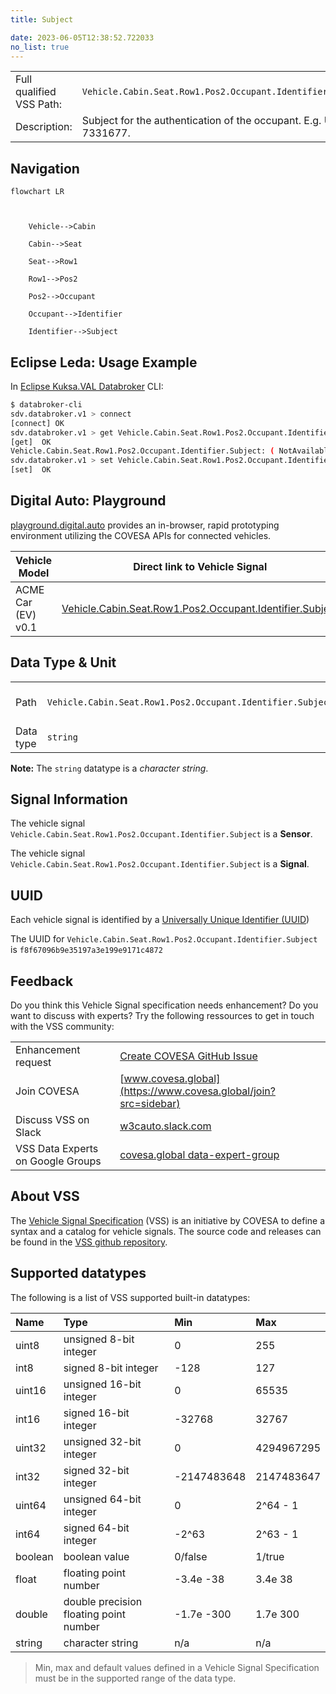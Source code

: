 ```yaml
---
title: Subject

date: 2023-06-05T12:38:52.722033
no_list: true
---
```



| | |
|---|---|
| Full qualified VSS Path: | `Vehicle.Cabin.Seat.Row1.Pos2.Occupant.Identifier.Subject` |
| Description: | Subject for the authentication of the occupant. E.g. UserID 7331677. |

## Navigation

```mermaid
flowchart LR



    Vehicle-->Cabin

    Cabin-->Seat

    Seat-->Row1

    Row1-->Pos2

    Pos2-->Occupant

    Occupant-->Identifier

    Identifier-->Subject

```

## Eclipse Leda: Usage Example

In [Eclipse Kuksa.VAL Databroker](https://github.com/eclipse/kuksa.val/tree/master/kuksa_databroker) CLI:



```bash
$ databroker-cli
sdv.databroker.v1 > connect
[connect] OK
sdv.databroker.v1 > get Vehicle.Cabin.Seat.Row1.Pos2.Occupant.Identifier.Subject
[get]  OK
Vehicle.Cabin.Seat.Row1.Pos2.Occupant.Identifier.Subject: ( NotAvailable )
sdv.databroker.v1 > set Vehicle.Cabin.Seat.Row1.Pos2.Occupant.Identifier.Subject Foo
[set]  OK
```

## Digital Auto: Playground

[playground.digital.auto](http://digital.auto) provides an in-browser, rapid prototyping environment utilizing the COVESA APIs for connected vehicles. 

| Vehicle Model | Direct link to Vehicle Signal |
|---|---|
| ACME Car (EV) v0.1 | [Vehicle.Cabin.Seat.Row1.Pos2.Occupant.Identifier.Subject](https://digitalauto.netlify.app/model/STLWzk1WyqVVLbfymb4f/cvi/list/Vehicle.Cabin.Seat.Row1.Pos2.Occupant.Identifier.Subject/) |

## Data Type & Unit

| | | |
|---|---|---|
| Path | `Vehicle.Cabin.Seat.Row1.Pos2.Occupant.Identifier.Subject` | [VSS: Addressing nodes](https://covesa.github.io/vehicle_signal_specification/rule_set/basics/) |
| Data type | `string` | [VSS: Datatypes](https://covesa.github.io/vehicle_signal_specification/rule_set/data_entry/data_types/) |












**Note:** The `string` datatype is a *character string*.


## Signal Information





The vehicle signal `Vehicle.Cabin.Seat.Row1.Pos2.Occupant.Identifier.Subject` is a **Sensor**.

The vehicle signal `Vehicle.Cabin.Seat.Row1.Pos2.Occupant.Identifier.Subject` is a **Signal**.



## UUID

Each vehicle signal is identified by a [Universally Unique Identifier (UUID](https://en.wikipedia.org/wiki/Universally_unique_identifier))

The UUID for `Vehicle.Cabin.Seat.Row1.Pos2.Occupant.Identifier.Subject` is `f8f67096b9e35197a3e199e9171c4872`


## Feedback

Do you think this Vehicle Signal specification needs enhancement? Do you want to discuss with experts? Try the following ressources to get in touch with the VSS community:

| | |
|---|---|
| Enhancement request | [Create COVESA GitHub Issue](https://github.com/COVESA/vehicle_signal_specification/issues/new?body=Please+describe+your+feedback&title=Signal+feedback+Vehicle.Cabin.Seat.Row1.Pos2.Occupant.Identifier.Subject) |
| Join COVESA | [www.covesa.global](https://www.covesa.global/join?src=sidebar) |
| Discuss VSS on Slack | [w3cauto.slack.com](http://w3cauto.slack.com/) |
| VSS Data Experts on Google Groups | [covesa.global data-expert-group](https://groups.google.com/a/covesa.global/g/data-expert-group) |

## About VSS

The [Vehicle Signal Specification](https://covesa.github.io/vehicle_signal_specification/) (VSS)
is an initiative by COVESA to define a syntax and a catalog for vehicle signals.
The source code and releases can be found in the [VSS github repository](https://github.com/COVESA/vehicle_signal_specification).

## Supported datatypes

The following is a list of VSS supported built-in datatypes:

Name       | Type                       | Min  | Max
:----------|:---------------------------|:-----|:---
uint8      | unsigned 8-bit integer     | 0    | 255
int8       | signed 8-bit integer       | -128 | 127
uint16     | unsigned 16-bit integer    |  0   | 65535
int16      | signed 16-bit integer      | -32768 | 32767
uint32     | unsigned 32-bit integer    | 0 | 4294967295
int32      | signed 32-bit integer      | -2147483648 | 2147483647
uint64     | unsigned 64-bit integer    | 0    | 2^64 - 1
int64      | signed 64-bit integer      | -2^63 | 2^63 - 1
boolean    | boolean value              | 0/false | 1/true
float      | floating point number      | -3.4e -38 | 3.4e 38
double     | double precision floating point number | -1.7e -300 | 1.7e 300
string     | character string           | n/a  | n/a

> Min, max and default values defined in a Vehicle Signal Specification must be in the supported range of the data type.
